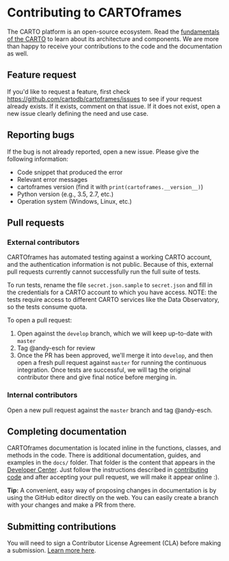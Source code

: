 # Contributing to CARTOframes

The CARTO platform is an open-source ecosystem. Read the [fundamentals of the CARTO](https://carto.com/developers/fundamentals/components/) to learn about its architecture and components. We are more than happy to receive your contributions to the code and the documentation as well.

## Feature request

If you'd like to request a feature, first check <https://github.com/cartodb/cartoframes/issues> to see if your request already exists. If it exists, comment on that issue. If it does not exist, open a new issue clearly defining the need and use case.

## Reporting bugs

If the bug is not already reported, open a new issue. Please give the following information:

* Code snippet that produced the error
* Relevant error messages
* cartoframes version (find it with `print(cartoframes.__version__)`)
* Python version (e.g., 3.5, 2.7, etc.)
* Operation system (Windows, Linux, etc.)

## Pull requests

### External contributors

CARTOframes has automated testing against a working CARTO account, and the authentication information is not public. Because of this, external pull requests currently cannot successfully run the full suite of tests.
 
To run tests, rename the file `secret.json.sample` to `secret.json` and fill in the credentials for a CARTO account to which you have access. NOTE: the tests require access to different CARTO services like the Data Observatory, so the tests consume quota.

To open a pull request:

1. Open against the `develop` branch, which we will keep up-to-date with `master`
2. Tag @andy-esch for review
3. Once the PR has been approved, we'll merge it into `develop`, and then open a fresh pull request against `master` for running the continuous integration. Once tests are successful, we will tag the original contributor there and give final notice before merging in.

### Internal contributors

Open a new pull request against the `master` branch and tag @andy-esch.

## Completing documentation

CARTOframes documentation is located inline in the functions, classes, and methods in the code. There is additional documentation, guides, and examples in the ```docs/``` folder. That folder is the content that appears in the [Developer Center](http://carto.com/developers/cartoframes/). Just follow the instructions described in [contributing code](#pull-requests) and after accepting your pull request, we will make it appear online :).

**Tip:** A convenient, easy way of proposing changes in documentation is by using the GitHub editor directly on the web. You can easily create a branch with your changes and make a PR from there.

## Submitting contributions

You will need to sign a Contributor License Agreement (CLA) before making a submission. [Learn more here](https://carto.com/contributions).
